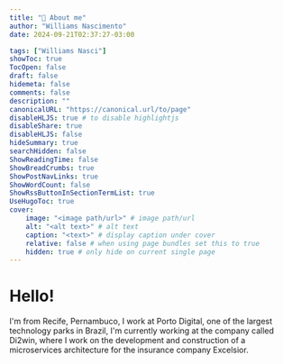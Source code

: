 ```yaml
---
title: "🤖 About me"
author: "Williams Nascimento"
date: 2024-09-21T02:37:27-03:00

tags: ["Williams Nasci"]
showToc: true
TocOpen: false
draft: false
hidemeta: false
comments: false
description: ""
canonicalURL: "https://canonical.url/to/page"
disableHLJS: true # to disable highlightjs
disableShare: true
disableHLJS: false
hideSummary: true
searchHidden: false
ShowReadingTime: false
ShowBreadCrumbs: true
ShowPostNavLinks: true
ShowWordCount: false
ShowRssButtonInSectionTermList: true
UseHugoToc: true
cover:
    image: "<image path/url>" # image path/url
    alt: "<alt text>" # alt text
    caption: "<text>" # display caption under cover
    relative: false # when using page bundles set this to true
    hidden: true # only hide on current single page
---
```

# Hello! 

I'm from Recife, Pernambuco, I work at Porto Digital, one of the largest technology parks in Brazil, I'm currently working at the company called Di2win, where I work on the development and construction of a microservices architecture for the insurance company Excelsior.